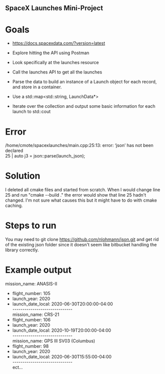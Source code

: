 ## SpaceX Launches Mini-Project

# Goals
 - https://docs.spacexdata.com/?version=latest

 - Explore hitting the API using Postman

 - Look specifically at the launches resource

 - Call the launches API to get all the launches

 - Parse the data to build an instance of a Launch object for each record, and store in a container.

 - Use a std::map<std::string, LaunchData*>

 - Iterate over the collection and output some basic information for each launch to std::cout

# Error
/home/cmote/spacexlaunches/main.cpp:25:13: error: ‘json’ has not been declared<br />
25 |   auto j3 = json::parse(launch_json);

# Solution
I deleted all cmake files and started from scratch. When I would change line 25 and run "cmake --build ." the error would show that line 25 hadn't changed. I'm not sure what causes this but it might have to do with cmake caching.  

# Steps to run
You may need to git clone https://github.com/nlohmann/json.git and get rid of the existing json folder since it doesn't seem like bitbucket handling the library correctly.  

# Example output
mission_name: ANASIS-II<br />
  -  flight_number: 105<br />
  -  launch_year: 2020<br />
  -  launch_date_local: 2020-06-30T20:00:00-04:00<br />
------------------------------<br />
mission_name: CRS-21<br />
  -  flight_number: 106<br />
  -  launch_year: 2020<br />
  -  launch_date_local: 2020-10-19T20:00:00-04:00<br />
------------------------------<br />
mission_name: GPS III SV03 (Columbus)<br />
  -  flight_number: 98<br />
  -  launch_year: 2020<br />
  -  launch_date_local: 2020-06-30T15:55:00-04:00<br />
------------------------------<br />
ect...<br />